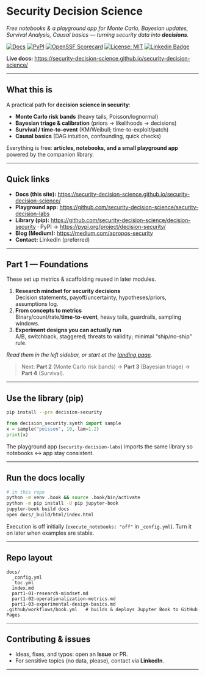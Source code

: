 # Security Decision Science

_Free notebooks & a playground app for Monte Carlo, Bayesian updates, Survival Analysis, Causal basics — turning security data into **decisions**._

[![Docs](https://github.com/security-decision-science/security-decision-science/actions/workflows/book.yml/badge.svg)](https://github.com/security-decision-science/security-decision-science/actions/workflows/book.yml)
[![PyPI](https://img.shields.io/pypi/v/decision-security?label=decision-security&include_prereleases)](https://pypi.org/project/decision-security/)
[![OpenSSF Scorecard](https://api.scorecard.dev/projects/github.com/security-decision-science/security-decision-science/badge)](https://scorecard.dev/viewer/?uri=github.com/security-decision-science/security-decision-science) [![License: MIT](https://img.shields.io/badge/License-MIT-green.svg)](LICENSE)
[![Linkedin Badge](https://img.shields.io/badge/-LinkedIn-blue?style=flat-square&logo=Linkedin&logoColor=white&link=https://www.linkedin.com/in/voiculaura/)](https://www.linkedin.com/in/voiculaura/)

**Live docs:** https://security-decision-science.github.io/security-decision-science/

---

## What this is

A practical path for **decision science in security**:

- **Monte Carlo risk bands** (heavy tails, Poisson/lognormal)  
- **Bayesian triage & calibration** (priors → likelihoods → decisions)  
- **Survival / time-to-event** (KM/Weibull; time-to-exploit/patch)  
- **Causal basics** (DAG intuition, confounding, quick checks)

Everything is free: **articles, notebooks, and a small playground app** powered by the companion library.

---

## Quick links

- **Docs (this site):** https://security-decision-science.github.io/security-decision-science/  
- **Playground app:** https://github.com/security-decision-science/security-decision-labs  
- **Library (pip):** https://github.com/security-decision-science/decision-security · PyPI → https://pypi.org/project/decision-security/  
- **Blog (Medium):** https://medium.com/apropos-security  
- **Contact:** LinkedIn (preferred)

---

## Part 1 — Foundations

These set up metrics & scaffolding reused in later modules.

1. **Research mindset for security decisions**  
   Decision statements, payoff/uncertainty, hypotheses/priors, assumptions log.
2. **From concepts to metrics**  
   Binary/count/rate/**time-to-event**, heavy tails, guardrails, sampling windows.
3. **Experiment designs you can actually run**  
   A/B, switchback, staggered; threats to validity; minimal “ship/no-ship” rule.

_Read them in the left sidebar, or start at the [landing page](./docs/index.md)._

> Next: **Part 2** (Monte Carlo risk bands) → **Part 3** (Bayesian triage) → **Part 4** (Survival).

---

## Use the library (pip)

```bash
pip install --pre decision-security
```

```python
from decision_security.synth import sample
x = sample("poisson", 10, lam=1.2)
print(x)
```

The playground app (`security-decision-labs`) imports the same library so notebooks ↔ app stay consistent.

---

## Run the docs locally

```bash
# in this repo
python -m venv .book && source .book/bin/activate
python -m pip install -U pip jupyter-book
jupyter-book build docs
open docs/_build/html/index.html
```

Execution is off initially (`execute_notebooks: "off"` in `_config.yml`). Turn it on later when examples are stable.

---

## Repo layout

```
docs/
  _config.yml
  _toc.yml
  index.md
  part1-01-research-mindset.md
  part1-02-operationalization-metrics.md
  part1-03-experimental-design-basics.md
.github/workflows/book.yml   # builds & deploys Jupyter Book to GitHub Pages
```

---

## Contributing & issues

- Ideas, fixes, and typos: open an **Issue** or PR.  
- For sensitive topics (no data, please), contact via **LinkedIn**.

---

